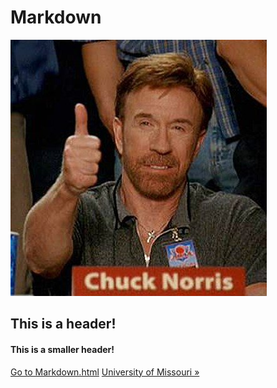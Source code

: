 # Markdown

<img src="iu.jpg">

<h2>This is a header!</h2>

<h4>This is a smaller header!</h4>

<a href="markdown.html">Go to Markdown.html</a>
<a target="_blank" href="http://www.missouri.edu">University of Missouri &raquo;</a>
